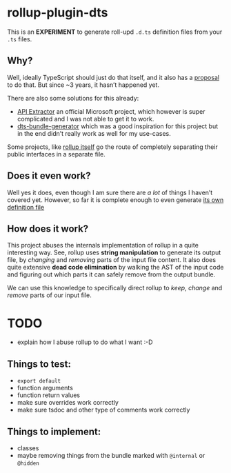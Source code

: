 # rollup-plugin-dts

This is an **EXPERIMENT** to generate roll-upd `.d.ts` definition files from
your `.ts` files.

## Why?

Well, ideally TypeScript should just do that itself, and it also has a
[proposal](https://github.com/Microsoft/TypeScript/issues/4433) to do that.
But since ~3 years, it hasn’t happened yet.

There are also some solutions for this already:

- [API Extractor](https://github.com/Microsoft/web-build-tools/wiki/API-Extractor)
  an official Microsoft project, which however is super complicated and I was not
  able to get it to work.
- [dts-bundle-generator](https://github.com/timocov/dts-bundle-generator) which
  was a good inspiration for this project but in the end didn’t really work as
  well for my use-cases.

Some projects, like [rollup itself](https://github.com/rollup/rollup/blob/24fe07f39da8e4225f4bc4f797331930d8405ec2/src/rollup/types.d.ts)
go the route of completely separating their public interfaces in a separate file.

## Does it even work?

Well yes it does, even though I am sure there are _a lot_ of things I haven’t
covered yet. However, so far it is complete enough to even generate
[its own definition file](./src/__tests__/testcases/rollup-plugin-dts/expected.ts)

## How does it work?

This project abuses the internals implementation of rollup in a quite interesting
way.
See, rollup uses **string manipulation** to generate its output file, by
_changing_ and _removing_ parts of the input file content. It also does quite
extensive **dead code elimination** by walking the AST of the input code and
figuring out which parts it can safely remove from the output bundle.

We can use this knowledge to specifically direct rollup to _keep_, _change_ and
_remove_ parts of our input file.

# TODO

- explain how I abuse rollup to do what I want :-D

## Things to test:

- `export default`
- function arguments
- function return values
- make sure overrides work correctly
- make sure tsdoc and other type of comments work correctly

## Things to implement:

- classes
- maybe removing things from the bundle marked with `@internal` or `@hidden`
